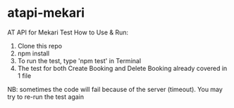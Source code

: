 # atapi-mekari
AT API for Mekari Test
How to Use & Run:
1. Clone this repo
2. npm install
3. To run the test, type 'npm test' in Terminal
4. The test for both Create Booking and Delete Booking already covered in 1 file

NB: sometimes the code will fail because of the server (timeout). You may try to re-run the test again
